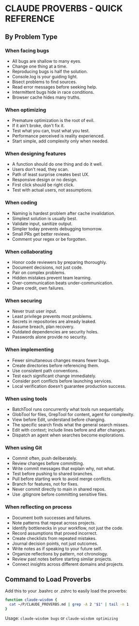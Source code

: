 # CLAUDE PROVERBS - QUICK REFERENCE

## By Problem Type

### When facing bugs
- All bugs are shallow to many eyes.
- Change one thing at a time.
- Reproducing bugs is half the solution.
- Console.log is your guiding light.
- Bisect problems to find sources.
- Read error messages before seeking help.
- Intermittent bugs hide in race conditions.
- Browser cache hides many truths.

### When optimizing
- Premature optimization is the root of evil.
- If it ain't broke, don't fix it.
- Test what you can, trust what you test.
- Performance perceived is reality experienced.
- Start simple, add complexity only when needed.

### When designing features
- A function should do one thing and do it well.
- Users don't read, they scan.
- Path of least surprise creates best UX.
- Responsive design or no design.
- First click should be right click.
- Test with actual users, not assumptions.

### When coding
- Naming is hardest problem after cache invalidation.
- Simplest solution is usually best.
- Validate input, sanitize output.
- Simpler today prevents debugging tomorrow.
- Small PRs get better reviews.
- Comment your regex or be forgotten.

### When collaborating
- Honor code reviewers by preparing thoroughly.
- Document decisions, not just code.
- Pair on complex problems.
- Hidden mistakes prevent team learning.
- Over-communication beats under-communication.
- Share credit, own failures.

### When securing
- Never trust user input.
- Least privilege prevents most problems.
- Secrets in repositories are already leaked.
- Assume breach, plan recovery.
- Outdated dependencies are security holes.
- Passwords alone provide no security.

### When implementing
- Fewer simultaneous changes means fewer bugs.
- Create directories before referencing them.
- Use consistent path conventions.
- Test each significant change immediately.
- Consider port conflicts before launching services.
- Local verification doesn't guarantee production success.

### When using tools
- BatchTool runs concurrently what tools run sequentially.
- GlobTool for files, GrepTool for content, agent for complexity.
- View before Edit, understand before changing.
- The specific search finds what the general search misses.
- Edit with context; include lines before and after changes.
- Dispatch an agent when searches become explorations.

### When using Git
- Commit often, push deliberately.
- Review changes before committing.
- Write commit messages that explain why, not what.
- Test before pushing to shared branches.
- Pull before starting work to avoid merge conflicts.
- Branch for features, not for fixes.
- Never commit directly to main in shared repos.
- Use .gitignore before committing sensitive files.

### When reflecting on process
- Document both successes and failures.
- Note patterns that repeat across projects.
- Identify bottlenecks in your workflow, not just the code.
- Record assumptions that proved incorrect.
- Create checklists from repeated mistakes.
- Journal decision points, not just outcomes.
- Write notes as if speaking to your future self.
- Organize reflections by pattern, not chronology.
- Review past notes before starting similar projects.
- Connect insights across different domains and projects.

## Command to Load Proverbs

Add this to your .bashrc or .zshrc to easily load the proverbs:

```bash
function claude-wisdom {
  cat ~/P/CLAUDE_PROVERBS.md | grep -A 2 "$1" | tail -n 1
}
```

Usage: `claude-wisdom bugs` or `claude-wisdom optimizing`